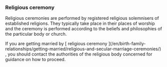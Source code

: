 ###  Religious ceremony

Religious ceremonies are performed by registered religious solemnisers of
established religions. They typically take place in their places of worship
and the ceremony is performed according to the beliefs and philosophies of the
particular body or church.

If you are getting married by [ religious ceremony ](/en/birth-family-
relationships/getting-married/religious-and-secular-marriage-ceremonies/) ,
you should contact the authorities of the religious body concerned for
guidance on how to proceed.
